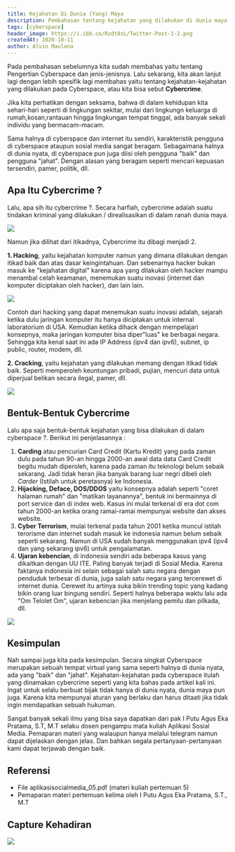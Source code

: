 ```yaml
---
title: Kejahatan Di Dunia (Yang) Maya
description: Pembahasan tentang kejahatan yang dilakukan di dunia maya (Cybercrime)
tags: [cyberspace]
header_image: https://i.ibb.co/Rzdt8sL/Twitter-Post-1-2.png
createdAt: 2020-10-11
author: Alvin Maulana
---
```


<block-square>
    <template #text>
    Nama            : Alvin Maulana Rhusuli <br>
    NIM             : 2005551014 <br>
    Prodi           : Teknologi Informasi <br>
    Fakultas/Universitas  : Teknik/Universitas Udayana <br>
    Mata Kuliah     : Aplikasi Social Media (A) <br>
    Dosen           : I Putu Agus Eka Pratama, S.T.,M.T. <br>
    </template>
</block-square>

Pada pembahasan sebelumnya kita sudah membahas yaitu tentang  <nuxt-link to="berkenalan-dengan-cyberspace">Pengertian Cyberspace dan jenis-jenisnya</nuxt-link>. Lalu sekarang, kita akan lanjut lagi dengan lebih spesifik lagi membahas yaitu tentang kejahatan-kejahatan yang dilakukan pada Cyberspace, atau kita bisa sebut **Cybercrime**. 

Jika kita perhatikan dengan seksama, bahwa di dalam kehidupan kita sehari-hari seperti di lingkungan sekitar, mulai dari lingkungn keluarga di rumah,kosan,rantauan hingga lingkungan tempat tinggal, ada banyak sekali individu yang bermacam-macam. 

Sama halnya di cyberspace dan internet itu sendiri, karakteristik pengguna di cyberspace ataupun sosial media sangat beragam. Sebagaimana halnya di dunia nyata, di cyberspace pun juga diisi oleh pengguna "baik" dan pengguna "jahat". Dengan alasan yang beragam seperti mencari kepuasan tersendiri, pamer, politik, dll.

## Apa Itu Cybercrime ?

Lalu, apa sih itu cybercrime ?. Secara harfiah, cybercrime adalah suatu tindakan kriminal yang dilakukan / direalisasikan di dalam ranah dunia maya.

![](https://image.freepik.com/free-vector/cyber-crime-isometric-illustration_1284-25768.jpg)

Namun jika dilihat dari itikadnya, Cybercrime itu dibagi menjadi 2. 

**1. Hacking**, yaitu kejahatan komputer namun yang dimana dilakukan dengan itikad baik dan atas dasar keingintahuan. Dan sebenarnya hacker bukan masuk ke "kejahatan digital" karena apa yang dilakukan oleh hacker mampu menambal celah keamanan, menemukan suatu inovasi (internet dan komputer diciptakan oleh hacker), dan lain lain.

![](https://image.freepik.com/free-vector/hacker-activity-concept-with-man-illustration_23-2148530633.jpg)

Contoh dari hacking yang dapat menemukan suatu inovasi adalah, sejarah ketika dulu jaringan komputer itu hanya diciptakan untuk internal laboratorium di USA. Kemudian ketika dihack dengan mempelajari konsepnya, maka jaringan komputer bisa diper"luas" ke berbagai negara. Sehingga kita kenal saat ini ada IP Address (ipv4 dan ipv6), subnet, ip public, router, modem, dll. 

**2. Cracking**, yaitu kejahatan yang dilakukan memang dengan itikad tidak baik. Seperti memperoleh keuntungan pribadi, pujian, mencuri data untuk diperjual belikan secara ilegal, pamer, dll.

![](https://i.pinimg.com/originals/5b/b6/d3/5bb6d331ed9ca3dc02c7fd2a44de1154.png)

## Bentuk-Bentuk Cybercrime

Lalu apa saja bentuk-bentuk kejahatan yang bisa dilakukan di dalam cyberspace ?. Berikut ini penjelasannya :

1. **Carding** atau pencurian Card Credit (Kartu Kredit) yang pada zaman dulu pada tahun 90-an hingga 2000-an awal data data Card Credit begitu mudah diperoleh, karena pada zaman itu teknologi belum sebaik sekarang. Jadi tidak heran jika banyak barang luar negri dibeli oleh *Carder* (Istilah untuk peretasnya) ke Indonesia.
2. **Hijacking, Deface, DOS/DDOS** yaitu konsepnya adalah seperti "coret halaman rumah" dan "matikan layanannya", bentuk ini bermainnya di port service dan di index web. Kasus ini mulai terkenal di era dot com tahun 2000-an ketika orang ramai-ramai mempunyai website dan akses website.
3. **Cyber Terrorism**, mulai terkenal pada tahun 2001 ketika muncul istilah terorisme dan internet sudah masuk ke indonesia namun belum sebaik seperti sekarang. Namun di USA sudah banyak menggunakan ipv4 (ipv4 dan yang sekarang ipv6) untuk pengalamatan.
4. **Ujaran kebencian**, di indonesia sendiri ada beberapa kasus yang dikaitkan dengan UU ITE. Paling banyak terjadi di Sosial Media. Karena faktanya indonesia ini selain sebagai salah satu negara dengan penduduk terbesar di dunia, juga salah satu negara yang tercerewet di internet dunia. Cerewet itu artinya suka bikin trending topic yang kadang bikin orang luar bingung sendiri. Seperti halnya beberapa waktu lalu ada "Om Telolet Om", ujaran kebencian jika menjelang pemilu dan pilkada, dll.

![](https://purplegriffon.com/uploads/post/images/cyber-threats-final.png)

## Kesimpulan

Nah sampai juga kita pada kesimpulan. Secara singkat Cyberspace merupakan sebuah tempat virtual yang sama seperti halnya di dunia nyata, ada yang "baik" dan "jahat". Kejahatan-kejahatan pada cyberspace itulah yang dinamakan cybercrime seperti yang kita bahas pada artikel kali ini. Ingat untuk selalu berbuat bijak tidak hanya di dunia nyata, dunia maya pun juga. Karena kita mempunyai aturan yang berlaku dan harus ditaati jika tidak ingin mendapatkan sebuah hukuman.

Sangat banyak sekali ilmu yang bisa saya dapatkan dari pak I Putu Agus Eka Pratama, S.T, M.T selaku dosen pengampu mata kuliah Aplikasi Sosial Media. Pemaparan materi yang walaupun hanya melalui telegram namun dapat dijelaskan dengan jelas. Dan bahkan segala pertanyaan-pertanyaan kami dapat terjawab dengan baik.

## Referensi
- File aplikasisocialmedia_05.pdf (materi kuliah pertemuan 5)
- Pemaparan materi pertemuan kelima oleh I Putu Agus Eka Pratama, S.T., M.T


## Capture Kehadiran

![](https://i.ibb.co/XsYnKhQ/Screenshot-20201008-143153.png)



